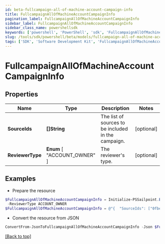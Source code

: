 ```yaml
---
id: beta-fullcampaign-all-of-machine-account-campaign-info
title: FullcampaignAllOfMachineAccountCampaignInfo
pagination_label: FullcampaignAllOfMachineAccountCampaignInfo
sidebar_label: FullcampaignAllOfMachineAccountCampaignInfo
sidebar_class_name: powershellsdk
keywords: ['powershell', 'PowerShell', 'sdk', 'FullcampaignAllOfMachineAccountCampaignInfo', 'BetaFullcampaignAllOfMachineAccountCampaignInfo'] 
slug: /tools/sdk/powershell/beta/models/fullcampaign-all-of-machine-account-campaign-info
tags: ['SDK', 'Software Development Kit', 'FullcampaignAllOfMachineAccountCampaignInfo', 'BetaFullcampaignAllOfMachineAccountCampaignInfo']
---
```



# FullcampaignAllOfMachineAccountCampaignInfo

## Properties

Name | Type | Description | Notes
------------ | ------------- | ------------- | -------------
**SourceIds** | **[]String** | The list of sources to be included in the campaign. | [optional] 
**ReviewerType** |  **Enum** [  "ACCOUNT_OWNER" ] | The reviewer's type. | [optional] 

## Examples

- Prepare the resource
```powershell
$FullcampaignAllOfMachineAccountCampaignInfo = Initialize-PSSailpoint.BetaFullcampaignAllOfMachineAccountCampaignInfo  -SourceIds [0fbe863c063c4c88a35fd7f17e8a3df5] `
 -ReviewerType ACCOUNT_OWNER
$FullcampaignAllOfMachineAccountCampaignInfo = @"{  "SourceIds": ["0fbe863c063c4c88a35fd7f17e8a3df5"], "ReviewerType": "ACCOUNT_OWNER" }"@
```

- Convert the resource from JSON
```powershell
ConvertFrom-JsonToFullcampaignAllOfMachineAccountCampaignInfo -Json $FullcampaignAllOfMachineAccountCampaignInfo
```


[[Back to top]](#) 

